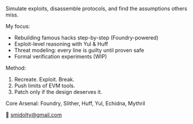 Simulate exploits, disassemble protocols, and find the assumptions others miss.

My focus:
- Rebuilding famous hacks step-by-step (Foundry-powered)
- Exploit-level reasoning with Yul & Huff
- Threat modeling: every line is guilty until proven safe
- Formal verification experiments (WIP)

Method:
1. Recreate. Exploit. Break.
2. Push limits of EVM tools.
3. Patch only if the design deserves it.

Core Arsenal: Foundry, Slither, Huff, Yul, Echidna, Mythril

📩 smidolty@gmail.com
